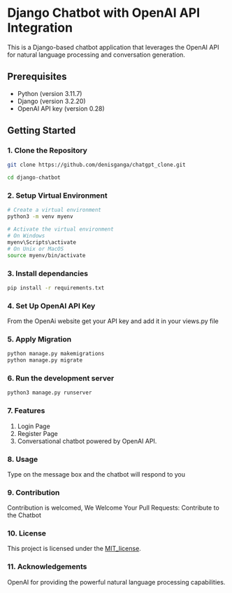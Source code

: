 # Django Chatbot with OpenAI API Integration

This is a Django-based chatbot application that leverages the OpenAI API for natural language processing and conversation generation.

## Prerequisites

- Python (version 3.11.7)
- Django (version 3.2.20)
- OpenAI API key (version 0.28)

## Getting Started

### 1. Clone the Repository

```bash
git clone https://github.com/denisganga/chatgpt_clone.git

cd django-chatbot
```

### 2. Setup Virtual Environment

```bash
# Create a virtual environment
python3 -m venv myenv

# Activate the virtual environment
# On Windows
myenv\Scripts\activate
# On Unix or MacOS
source myenv/bin/activate
```
### 3. Install dependancies

```bash
pip install -r requirements.txt
```
### 4.  Set Up OpenAI API Key

From the OpenAi website get your API key and add it in your views.py file

### 5. Apply Migration

```bash
python manage.py makemigrations
python manage.py migrate
```
### 6. Run the development server

```bash
python3 manage.py runserver
```
### 7. Features
1) Login Page
2) Register Page
3) Conversational chatbot powered by OpenAI API.

### 8. Usage
Type on the message box and the chatbot will respond to you

### 9. Contribution
Contribution is welcomed, We Welcome Your Pull Requests: Contribute to the Chatbot

### 10. License
This project is licensed under the [MIT_license](MIT_license).

### 11. Acknowledgements
OpenAI for providing the powerful natural language processing capabilities.
